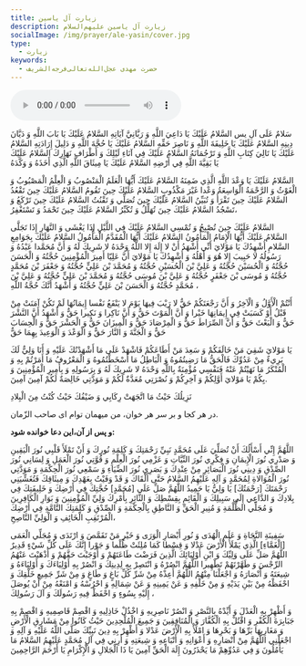 ```yaml
---
title: زیارت آل یاسین
description: زیارت آل یاسین علیهم‌السلام
socialImage: /img/prayer/ale-yasin/cover.jpg
type:
  - زیارت
keywords:
  - حضرت مهدی عجل‌الله‌تعالی‌فرجه‌الشریف
---
```


<!-- audio -->
<div class="text-center w-full mb-8">
  <audio class="w-full" controls>
    <source src="https://njfamirm.ir/cdn/ziyarat-ale-yasin.m4a" type="audio/mpeg">
  </audio>
</div>

سَلامٌ عَلَى آلِ يس السَّلامُ عَلَيْكَ يَا دَاعِيَ اللَّهِ وَ رَبَّانِيَّ آيَاتِهِ السَّلامُ عَلَيْكَ يَا بَابَ اللَّهِ وَ دَيَّانَ دِينِهِ السَّلامُ عَلَيْكَ يَا خَلِيفَةَ اللَّهِ وَ نَاصِرَ حَقِّهِ السَّلامُ عَلَيْكَ يَا حُجَّةَ اللَّهِ وَ دَلِيلَ إِرَادَتِهِ السَّلامُ عَلَيْكَ يَا تَالِيَ كِتَابِ اللَّهِ وَ تَرْجُمَانَهُ السَّلامُ عَلَيْكَ فِي آنَاءِ لَيْلِكَ وَ أَطْرَافِ نَهَارِكَ السَّلامُ عَلَيْكَ يَا بَقِيَّةَ اللَّهِ فِي أَرْضِهِ السَّلامُ عَلَيْكَ يَا مِيثَاقَ اللَّهِ الَّذِي أَخَذَهُ وَ وَكَّدَهُ

السَّلامُ عَلَيْكَ يَا وَعْدَ اللَّهِ الَّذِي ضَمِنَهُ السَّلامُ عَلَيْكَ أَيُّهَا الْعَلَمُ الْمَنْصُوبُ وَ الْعِلْمُ الْمَصْبُوبُ وَ الْغَوْثُ وَ الرَّحْمَةُ الْوَاسِعَةُ وَعْدا غَيْرَ مَكْذُوبٍ السَّلامُ عَلَيْكَ حِينَ تَقُومُ السَّلامُ عَلَيْكَ حِينَ تَقْعُدُ السَّلامُ عَلَيْكَ حِينَ تَقْرَأُ وَ تُبَيِّنُ السَّلامُ عَلَيْكَ حِينَ تُصَلِّي وَ تَقْنُتُ السَّلامُ عَلَيْكَ حِينَ تَرْكَعُ وَ تَسْجُدُ السَّلامُ عَلَيْكَ حِينَ تُهَلِّلُ وَ تُكَبِّرُ السَّلامُ عَلَيْكَ حِينَ تَحْمَدُ وَ تَسْتَغْفِرُ،

السَّلامُ عَلَيْكَ حِينَ تُصْبِحُ وَ تُمْسِي السَّلامُ عَلَيْكَ فِي اللَّيْلِ إِذَا يَغْشَى وَ النَّهَارِ إِذَا تَجَلَّى السَّلامُ عَلَيْكَ أَيُّهَا الْإِمَامُ الْمَأْمُونُ السَّلامُ عَلَيْكَ أَيُّهَا الْمُقَدَّمُ الْمَأْمُولُ السَّلامُ عَلَيْكَ بِجَوَامِعِ السَّلامِ أُشْهِدُكَ يَا مَوْلايَ أَنِّي أَشْهَدُ أَنْ لا إِلَهَ إِلا اللَّهُ وَحْدَهُ لا شَرِيكَ لَهُ وَ أَنَّ مُحَمَّدا عَبْدُهُ وَ رَسُولُهُ لا حَبِيبَ إِلا هُوَ وَ أَهْلُهُ وَ أُشْهِدُكَ يَا مَوْلايَ أَنَّ عَلِيّا أَمِيرَ الْمُؤْمِنِينَ حُجَّتُهُ وَ الْحَسَنَ حُجَّتُهُ وَ الْحُسَيْنَ حُجَّتُهُ وَ عَلِيَّ بْنَ الْحُسَيْنِ حُجَّتُهُ وَ مُحَمَّدَ بْنَ عَلِيٍّ حُجَّتُهُ وَ جَعْفَرَ بْنَ مُحَمَّدٍ حُجَّتُهُ وَ مُوسَى بْنَ جَعْفَرٍ حُجَّتُهُ وَ عَلِيَّ بْنَ مُوسَى حُجَّتُهُ وَ مُحَمَّدَ بْنَ عَلِيٍّ حُجَّتُهُ وَ عَلِيَّ بْنَ مُحَمَّدٍ حُجَّتُهُ وَ الْحَسَنَ بْنَ عَلِيٍّ حُجَّتُهُ وَ أَشْهَدُ أَنَّكَ حُجَّةُ اللَّهِ ،

أَنْتُمْ الْأَوَّلُ وَ الْآخِرُ وَ أَنَّ رَجْعَتَكُمْ حَقٌّ لا رَيْبَ فِيهَا يَوْمَ لا يَنْفَعُ نَفْسا إِيمَانُهَا لَمْ تَكُنْ آمَنَتْ مِنْ قَبْلُ أَوْ كَسَبَتْ فِي إِيمَانِهَا خَيْرا وَ أَنَّ الْمَوْتَ حَقٌّ وَ أَنَّ نَاكِرا وَ نَكِيرا حَقٌّ وَ أَشْهَدُ أَنَّ النَّشْرَ حَقٌّ وَ الْبَعْثَ حَقٌّ وَ أَنَّ الصِّرَاطَ حَقٌّ وَ الْمِرْصَادَ حَقٌّ وَ الْمِيزَانَ حَقٌّ وَ الْحَشْرَ حَقٌّ وَ الْحِسَابَ حَقٌّ وَ الْجَنَّةَ وَ النَّارَ حَقٌّ وَ الْوَعْدَ وَ الْوَعِيدَ بِهِمَا حَقٌّ

يَا مَوْلايَ شَقِيَ مَنْ خَالَفَكُمْ وَ سَعِدَ مَنْ أَطَاعَكُمْ فَاشْهَدْ عَلَى مَا أَشْهَدْتُكَ عَلَيْهِ وَ أَنَا وَلِيٌّ لَكَ بَرِي‏ءٌ مِنْ عَدُوِّكَ فَالْحَقُّ مَا رَضِيتُمُوهُ وَ الْبَاطِلُ مَا أَسْخَطْتُمُوهُ وَ الْمَعْرُوفُ مَا أَمَرْتُمْ بِهِ وَ الْمُنْكَرُ مَا نَهَيْتُمْ عَنْهُ فَنَفْسِي مُؤْمِنَةٌ بِاللَّهِ وَحْدَهُ لا شَرِيكَ لَهُ وَ بِرَسُولِهِ وَ بِأَمِيرِ الْمُؤْمِنِينَ وَ بِكُمْ يَا مَوْلايَ أَوَّلِكُمْ وَ آخِرِكُمْ وَ نُصْرَتِي مُعَدَّةٌ لَكُمْ وَ مَوَدَّتِي خَالِصَةٌ لَكُمْ آمِينَ آمِينَ.

<div class="text-center mt-10 text-primary">
  نَزِيلُكَ حَيْثُ مَا اتَّجَهَتْ رِكَابِي وَ ضَيْفُكَ حَيْثُ كُنْتُ مِنَ الْبِلادِ

  در هر كجا و بر سر هر خوان، من ميهمان توام اى صاحب الزّمان.
</div>

**و پس از آن،اين دعا خوانده شود:**

اللَّهُمَّ إِنِّي أَسْأَلُكَ أَنْ تُصَلِّيَ عَلَى مُحَمَّدٍ نَبِيِّ رَحْمَتِكَ وَ كَلِمَةِ نُورِكَ وَ أَنْ تَمْلَأَ قَلْبِي نُورَ الْيَقِينِ وَ صَدْرِي نُورَ الْإِيمَانِ وَ فِكْرِي نُورَ النِّيَّاتِ وَ عَزْمِي نُورَ الْعِلْمِ وَ قُوَّتِي نُورَ الْعَمَلِ وَ لِسَانِي نُورَ الصِّدْقِ وَ دِينِي نُورَ الْبَصَائِرِ مِنْ عِنْدِكَ وَ بَصَرِي نُورَ الضِّيَاءِ وَ سَمْعِي نُورَ الْحِكْمَةِ وَ مَوَدَّتِي نُورَ الْمُوَالاةِ لِمُحَمَّدٍ وَ آلِهِ عَلَيْهِمُ السَّلامُ حَتَّى أَلْقَاكَ وَ قَدْ وَفَيْتُ بِعَهْدِكَ وَ مِيثَاقِكَ فَتُغَشِّيَنِي رَحْمَتَكَ [رَحْمَتُكَ‏] يَا وَلِيُّ يَا حَمِيدُ اللَّهُمَّ صَلِّ عَلَى [مُحَمَّدٍ] حُجَّتِكَ فِي أَرْضِكَ وَ خَلِيفَتِكَ فِي بِلادِكَ وَ الدَّاعِي إِلَى سَبِيلِكَ وَ الْقَائِمِ بِقِسْطِكَ وَ الثَّائِرِ بِأَمْرِكَ وَلِيِّ الْمُؤْمِنِينَ وَ بَوَارِ الْكَافِرِينَ وَ مُجَلِّي الظُّلْمَةِ وَ مُنِيرِ الْحَقِّ وَ النَّاطِقِ بِالْحِكْمَةِ وَ الصِّدْقِ وَ كَلِمَتِكَ التَّامَّةِ فِي أَرْضِكَ الْمُرْتَقِبِ الْخَائِفِ وَ الْوَلِيِّ النَّاصِحِ،

سَفِينَةِ النَّجَاةِ وَ عَلَمِ الْهُدَى وَ نُورِ أَبْصَارِ الْوَرَى وَ خَيْرِ مَنْ تَقَمَّصَ وَ ارْتَدَى وَ مُجَلِّي الْعَمَى [الْغَمَّاءِ] الَّذِي يَمْلَأُ الْأَرْضَ عَدْلا وَ قِسْطا كَمَا مُلِئَتْ ظُلْما وَ جَوْرا إِنَّكَ عَلَى كُلِّ شَيْ‏ءٍ قَدِيرٌ اللَّهُمَّ صَلِّ عَلَى وَلِيِّكَ وَ ابْنِ أَوْلِيَائِكَ الَّذِينَ فَرَضْتَ طَاعَتَهُمْ وَ أَوْجَبْتَ حَقَّهُمْ وَ أَذْهَبْتَ عَنْهُمُ الرِّجْسَ وَ طَهَّرْتَهُمْ تَطْهِيرا اللَّهُمَّ انْصُرْهُ وَ انْتَصِرْ بِهِ لِدِينِكَ وَ انْصُرْ بِهِ أَوْلِيَاءَكَ وَ أَوْلِيَاءَهُ وَ شِيعَتَهُ وَ أَنْصَارَهُ وَ اجْعَلْنَا مِنْهُمُ اللَّهُمَّ أَعِذْهُ مِنْ شَرِّ كُلِّ بَاغٍ وَ طَاغٍ وَ مِنْ شَرِّ جَمِيعِ خَلْقِكَ وَ احْفَظْهُ مِنْ بَيْنِ يَدَيْهِ وَ مِنْ خَلْفِهِ وَ عَنْ يَمِينِهِ وَ عَنْ شِمَالِهِ وَ احْرُسْهُ وَ امْنَعْهُ مِنْ أَنْ يُوصَلَ إِلَيْهِ بِسُوءٍ وَ احْفَظْ فِيهِ رَسُولَكَ وَ آلَ رَسُولِكَ ،

وَ أَظْهِرْ بِهِ الْعَدْلَ وَ أَيِّدْهُ بِالنَّصْرِ وَ انْصُرْ نَاصِرِيهِ وَ اخْذُلْ خَاذِلِيهِ وَ اقْصِمْ قَاصِمِيهِ وَ اقْصِمْ بِهِ جَبَابِرَةَ الْكُفْرِ وَ اقْتُلْ بِهِ الْكُفَّارَ وَ الْمُنَافِقِينَ وَ جَمِيعَ الْمُلْحِدِينَ حَيْثُ كَانُوا مِنْ مَشَارِقِ الْأَرْضِ وَ مَغَارِبِهَا بَرِّهَا وَ بَحْرِهَا وَ امْلَأْ بِهِ الْأَرْضَ عَدْلا وَ أَظْهِرْ بِهِ دِينَ نَبِيِّكَ صَلَّى اللَّهُ عَلَيْهِ وَ آلِهِ وَ اجْعَلْنِي اللَّهُمَّ مِنْ أَنْصَارِهِ وَ أَعْوَانِهِ وَ أَتْبَاعِهِ وَ شِيعَتِهِ وَ أَرِنِي فِي آلِ مُحَمَّدٍ عَلَيْهِمُ السَّلامُ مَا يَأْمُلُونَ وَ فِي عَدُوِّهِمْ مَا يَحْذَرُونَ إِلَهَ الْحَقِّ آمِينَ يَا ذَا الْجَلالِ وَ الْإِكْرَامِ يَا أَرْحَمَ الرَّاحِمِينَ
